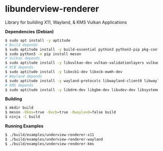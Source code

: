 # libunderview-renderer

Library for building X11, Wayland, & KMS Vulkan Applications

**Dependencies (Debian)**
```sh
$ sudo apt install -y aptitude
# Build depends
$ sudo aptitude install -y build-essential python3 python3-pip pkg-config ninja-build
$ sudo python3 -m pip install meson
# Vulkan depends
$ sudo aptitude install -y libvulkan-dev vulkan-validationlayers vulkan-utils vulkan-tools
# XCB depends
$ sudo aptitude install -y libxcb1-dev libxcb-ewmh-dev
# Wayland depends
$ sudo aptitude install -y wayland-protocols libwayland-client0 libwayland-bin libwayland-dev
# KMS depends
$ sudo aptitude install -y libdrm-dev libgbm-dev libudev-dev libsystemd-dev
```

**Building**
```sh
$ mkdir build
$ meson -Dkms=true -Dxcb=true -Dwayland=false build
$ ninja -C build
```

**Running Examples**
```sh
$ ./build/examples/underview-renderer-x11
$ ./build/examples/underview-renderer-wayland
$ ./build/examples/underview-renderer-kms
```
